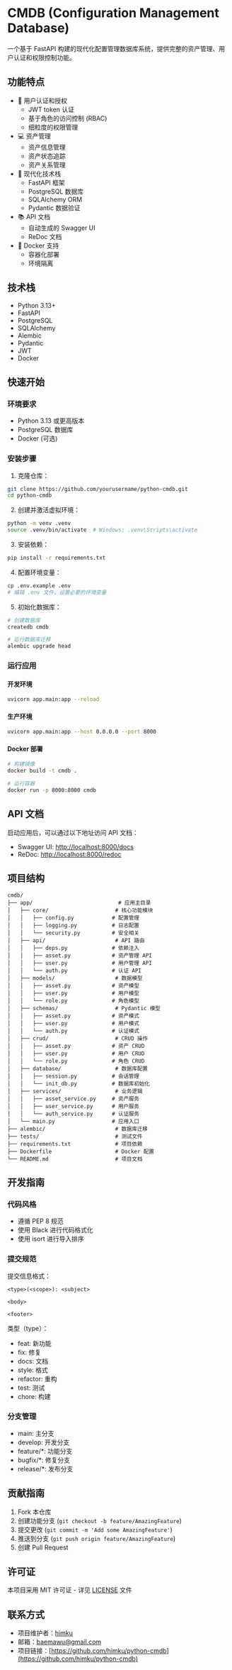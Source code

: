 # CMDB (Configuration Management Database)

一个基于 FastAPI 构建的现代化配置管理数据库系统，提供完整的资产管理、用户认证和权限控制功能。

## 功能特点

- 🔐 用户认证和授权
  - JWT token 认证
  - 基于角色的访问控制 (RBAC)
  - 细粒度的权限管理
- 💻 资产管理
  - 资产信息管理
  - 资产状态追踪
  - 资产关系管理
- 🚀 现代化技术栈
  - FastAPI 框架
  - PostgreSQL 数据库
  - SQLAlchemy ORM
  - Pydantic 数据验证
- 📚 API 文档
  - 自动生成的 Swagger UI
  - ReDoc 文档
- 🐳 Docker 支持
  - 容器化部署
  - 环境隔离

## 技术栈

- Python 3.13+
- FastAPI
- PostgreSQL
- SQLAlchemy
- Alembic
- Pydantic
- JWT
- Docker

## 快速开始

### 环境要求

- Python 3.13 或更高版本
- PostgreSQL 数据库
- Docker (可选)

### 安装步骤

1. 克隆仓库：

```bash
git clone https://github.com/yourusername/python-cmdb.git
cd python-cmdb
```

2. 创建并激活虚拟环境：

```bash
python -m venv .venv
source .venv/bin/activate  # Windows: .venv\Scripts\activate
```

3. 安装依赖：

```bash
pip install -r requirements.txt
```

4. 配置环境变量：

```bash
cp .env.example .env
# 编辑 .env 文件，设置必要的环境变量
```

5. 初始化数据库：

```bash
# 创建数据库
createdb cmdb

# 运行数据库迁移
alembic upgrade head
```

### 运行应用

#### 开发环境

```bash
uvicorn app.main:app --reload
```

#### 生产环境

```bash
uvicorn app.main:app --host 0.0.0.0 --port 8000
```

#### Docker 部署

```bash
# 构建镜像
docker build -t cmdb .

# 运行容器
docker run -p 8000:8000 cmdb
```

## API 文档

启动应用后，可以通过以下地址访问 API 文档：

- Swagger UI: <http://localhost:8000/docs>
- ReDoc: <http://localhost:8000/redoc>

## 项目结构

```
cmdb/
├── app/                           # 应用主目录
│   ├── core/                     # 核心功能模块
│   │   ├── config.py            # 配置管理
│   │   ├── logging.py           # 日志配置
│   │   └── security.py          # 安全相关
│   ├── api/                      # API 路由
│   │   ├── deps.py              # 依赖注入
│   │   ├── asset.py             # 资产管理 API
│   │   ├── user.py              # 用户管理 API
│   │   └── auth.py              # 认证 API
│   ├── models/                   # 数据模型
│   │   ├── asset.py             # 资产模型
│   │   ├── user.py              # 用户模型
│   │   └── role.py              # 角色模型
│   ├── schemas/                  # Pydantic 模型
│   │   ├── asset.py             # 资产模式
│   │   ├── user.py              # 用户模式
│   │   └── auth.py              # 认证模式
│   ├── crud/                     # CRUD 操作
│   │   ├── asset.py             # 资产 CRUD
│   │   ├── user.py              # 用户 CRUD
│   │   └── role.py              # 角色 CRUD
│   ├── database/                 # 数据库配置
│   │   ├── session.py           # 会话管理
│   │   └── init_db.py           # 数据库初始化
│   ├── services/                 # 业务逻辑
│   │   ├── asset_service.py     # 资产服务
│   │   ├── user_service.py      # 用户服务
│   │   └── auth_service.py      # 认证服务
│   └── main.py                  # 应用入口
├── alembic/                      # 数据库迁移
├── tests/                        # 测试文件
├── requirements.txt              # 项目依赖
├── Dockerfile                    # Docker 配置
└── README.md                     # 项目文档
```

## 开发指南

### 代码风格

- 遵循 PEP 8 规范
- 使用 Black 进行代码格式化
- 使用 isort 进行导入排序

### 提交规范

提交信息格式：

```
<type>(<scope>): <subject>

<body>

<footer>
```

类型（type）：

- feat: 新功能
- fix: 修复
- docs: 文档
- style: 格式
- refactor: 重构
- test: 测试
- chore: 构建

### 分支管理

- main: 主分支
- develop: 开发分支
- feature/*: 功能分支
- bugfix/*: 修复分支
- release/*: 发布分支

## 贡献指南

1. Fork 本仓库
2. 创建功能分支 (`git checkout -b feature/AmazingFeature`)
3. 提交更改 (`git commit -m 'Add some AmazingFeature'`)
4. 推送到分支 (`git push origin feature/AmazingFeature`)
5. 创建 Pull Request

## 许可证

本项目采用 MIT 许可证 - 详见 [LICENSE](LICENSE) 文件

## 联系方式

- 项目维护者：[himku](https://github.com/himku)
- 邮箱：[baemawu@gmail.com](mailto:baemawu@gmail.com)
- 项目链接：[https://github.com/himku/python-cmdb](https://github.com/himku/python-cmdb)
